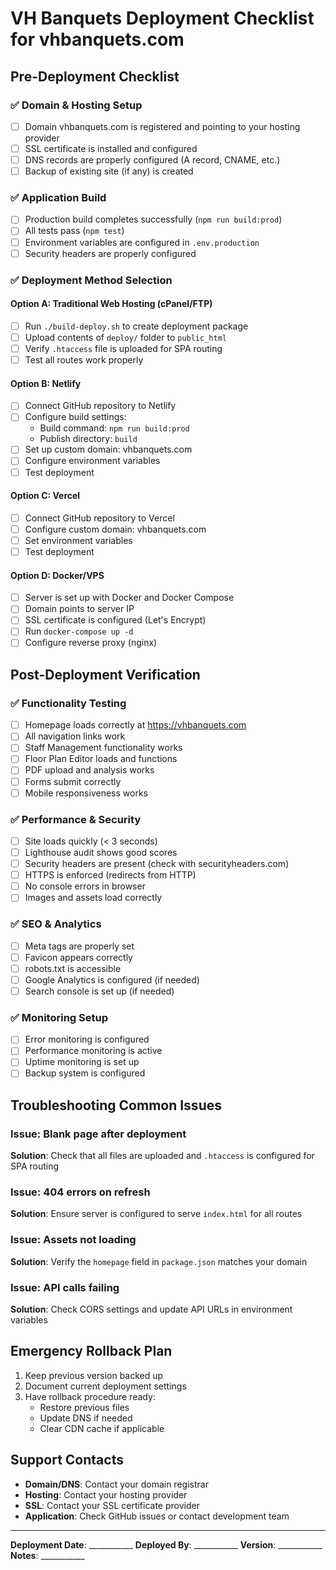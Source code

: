 # VH Banquets Deployment Checklist for vhbanquets.com

## Pre-Deployment Checklist

### ✅ Domain & Hosting Setup

- [ ] Domain vhbanquets.com is registered and pointing to your hosting provider
- [ ] SSL certificate is installed and configured
- [ ] DNS records are properly configured (A record, CNAME, etc.)
- [ ] Backup of existing site (if any) is created

### ✅ Application Build

- [ ] Production build completes successfully (`npm run build:prod`)
- [ ] All tests pass (`npm test`)
- [ ] Environment variables are configured in `.env.production`
- [ ] Security headers are properly configured

### ✅ Deployment Method Selection

#### Option A: Traditional Web Hosting (cPanel/FTP)

- [ ] Run `./build-deploy.sh` to create deployment package
- [ ] Upload contents of `deploy/` folder to `public_html`
- [ ] Verify `.htaccess` file is uploaded for SPA routing
- [ ] Test all routes work properly

#### Option B: Netlify

- [ ] Connect GitHub repository to Netlify
- [ ] Configure build settings:
  - Build command: `npm run build:prod`
  - Publish directory: `build`
- [ ] Set up custom domain: vhbanquets.com
- [ ] Configure environment variables
- [ ] Test deployment

#### Option C: Vercel

- [ ] Connect GitHub repository to Vercel
- [ ] Configure custom domain: vhbanquets.com
- [ ] Set environment variables
- [ ] Test deployment

#### Option D: Docker/VPS

- [ ] Server is set up with Docker and Docker Compose
- [ ] Domain points to server IP
- [ ] SSL certificate is configured (Let's Encrypt)
- [ ] Run `docker-compose up -d`
- [ ] Configure reverse proxy (nginx)

## Post-Deployment Verification

### ✅ Functionality Testing

- [ ] Homepage loads correctly at <https://vhbanquets.com>
- [ ] All navigation links work
- [ ] Staff Management functionality works
- [ ] Floor Plan Editor loads and functions
- [ ] PDF upload and analysis works
- [ ] Forms submit correctly
- [ ] Mobile responsiveness works

### ✅ Performance & Security

- [ ] Site loads quickly (< 3 seconds)
- [ ] Lighthouse audit shows good scores
- [ ] Security headers are present (check with securityheaders.com)
- [ ] HTTPS is enforced (redirects from HTTP)
- [ ] No console errors in browser
- [ ] Images and assets load correctly

### ✅ SEO & Analytics

- [ ] Meta tags are properly set
- [ ] Favicon appears correctly
- [ ] robots.txt is accessible
- [ ] Google Analytics is configured (if needed)
- [ ] Search console is set up (if needed)

### ✅ Monitoring Setup

- [ ] Error monitoring is configured
- [ ] Performance monitoring is active
- [ ] Uptime monitoring is set up
- [ ] Backup system is configured

## Troubleshooting Common Issues

### Issue: Blank page after deployment

**Solution**: Check that all files are uploaded and `.htaccess` is configured for SPA routing

### Issue: 404 errors on refresh

**Solution**: Ensure server is configured to serve `index.html` for all routes

### Issue: Assets not loading

**Solution**: Verify the `homepage` field in `package.json` matches your domain

### Issue: API calls failing

**Solution**: Check CORS settings and update API URLs in environment variables

## Emergency Rollback Plan

1. Keep previous version backed up
2. Document current deployment settings
3. Have rollback procedure ready:
   - Restore previous files
   - Update DNS if needed
   - Clear CDN cache if applicable

## Support Contacts

- **Domain/DNS**: Contact your domain registrar
- **Hosting**: Contact your hosting provider
- **SSL**: Contact your SSL certificate provider
- **Application**: Check GitHub issues or contact development team

---

**Deployment Date**: ___________
**Deployed By**: ___________
**Version**: ___________
**Notes**: ___________

